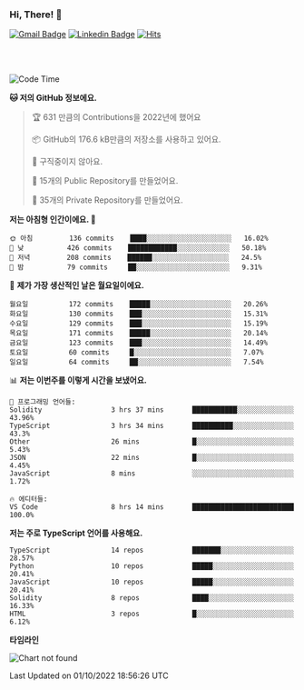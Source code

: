 ### Hi, There! 👋


[![Gmail Badge](https://img.shields.io/badge/-725psh@gmail.com-c14438?style=flat&logo=Gmail&logoColor=white&link=mailto:725psh@gmail.com)](mailto:725psh@gmail.com) 
[![Linkedin Badge](https://img.shields.io/badge/-soohanpark-0072b1?style=flat&logo=Linkedin&logoColor=white&link=https://www.linkedin.com/in/soohanpark/)](https://www.linkedin.com/in/soohanpark/) 
[![Hits](https://hits.seeyoufarm.com/api/count/incr/badge.svg?url=https%3A%2F%2Fgithub.com%2FSoohan-Park&count_bg=%23000000&title_bg=%23828282&icon=gradle.svg&icon_color=%23FFFFFF&title=Visited&edge_flat=false)](https://hits.seeyoufarm.com)  

<br />
<br />

<!--START_SECTION:waka-->
![Code Time](http://img.shields.io/badge/Code%20Time-289%20hrs%2013%20mins-blue)

**🐱 저의 GitHub 정보에요.** 

> 🏆 631 만큼의 Contributions을 2022년에 했어요
 > 
> 📦 GitHub의 176.6 kB만큼의 저장소를 사용하고 있어요. 
 > 
> 🚫 구직중이지 않아요.
 > 
> 📜 15개의 Public Repository를 만들었어요. 
 > 
> 🔑 35개의 Private Repository를 만들었어요.  
 > 
**저는 아침형 인간이에요. 🐤** 

```text
🌞 아침         136 commits    ████░░░░░░░░░░░░░░░░░░░░░   16.02% 
🌆 낮　         426 commits    ████████████░░░░░░░░░░░░░   50.18% 
🌃 저녁         208 commits    ██████░░░░░░░░░░░░░░░░░░░   24.5% 
🌙 밤　         79 commits     ██░░░░░░░░░░░░░░░░░░░░░░░   9.31%

```
📅 **제가 가장 생산적인 날은 월요일이에요.** 

```text
월요일          172 commits    █████░░░░░░░░░░░░░░░░░░░░   20.26% 
화요일          130 commits    ███░░░░░░░░░░░░░░░░░░░░░░   15.31% 
수요일          129 commits    ███░░░░░░░░░░░░░░░░░░░░░░   15.19% 
목요일          171 commits    █████░░░░░░░░░░░░░░░░░░░░   20.14% 
금요일          123 commits    ███░░░░░░░░░░░░░░░░░░░░░░   14.49% 
토요일          60 commits     █░░░░░░░░░░░░░░░░░░░░░░░░   7.07% 
일요일          64 commits     ██░░░░░░░░░░░░░░░░░░░░░░░   7.54%

```


📊 **저는 이번주를 이렇게 시간을 보냈어요.** 

```text
💬 프로그래밍 언어들: 
Solidity                 3 hrs 37 mins       ███████████░░░░░░░░░░░░░░   43.96% 
TypeScript               3 hrs 34 mins       ██████████░░░░░░░░░░░░░░░   43.3% 
Other                    26 mins             █░░░░░░░░░░░░░░░░░░░░░░░░   5.43% 
JSON                     22 mins             █░░░░░░░░░░░░░░░░░░░░░░░░   4.45% 
JavaScript               8 mins              ░░░░░░░░░░░░░░░░░░░░░░░░░   1.72%

🔥 에디터들: 
VS Code                  8 hrs 14 mins       █████████████████████████   100.0%

```

**저는 주로 TypeScript 언어를 사용해요.** 

```text
TypeScript               14 repos            ███████░░░░░░░░░░░░░░░░░░   28.57% 
Python                   10 repos            █████░░░░░░░░░░░░░░░░░░░░   20.41% 
JavaScript               10 repos            █████░░░░░░░░░░░░░░░░░░░░   20.41% 
Solidity                 8 repos             ████░░░░░░░░░░░░░░░░░░░░░   16.33% 
HTML                     3 repos             █░░░░░░░░░░░░░░░░░░░░░░░░   6.12%

```


**타임라인**

![Chart not found](https://raw.githubusercontent.com/Soohan-Park/Soohan-Park/master/charts/bar_graph.png) 


 Last Updated on 01/10/2022 18:56:26 UTC
<!--END_SECTION:waka-->
